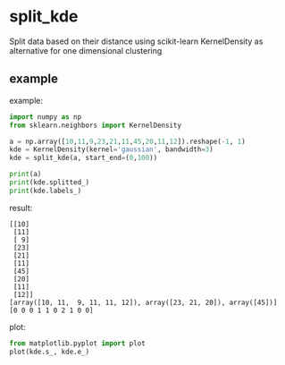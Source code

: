 # split_kde
Split data based on their distance using scikit-learn KernelDensity as alternative for one dimensional clustering

## example

example:

```python
import numpy as np
from sklearn.neighbors import KernelDensity

a = np.array([10,11,9,23,21,11,45,20,11,12]).reshape(-1, 1)
kde = KernelDensity(kernel='gaussian', bandwidth=3)
kde = split_kde(a, start_end=(0,100))

print(a)
print(kde.splitted_)
print(kde.labels_)
```

result:

```
[[10]
 [11]
 [ 9]
 [23]
 [21]
 [11]
 [45]
 [20]
 [11]
 [12]]
[array([10, 11,  9, 11, 11, 12]), array([23, 21, 20]), array([45])]
[0 0 0 1 1 0 2 1 0 0]
```

plot:

```python
from matplotlib.pyplot import plot
plot(kde.s_, kde.e_)
```
